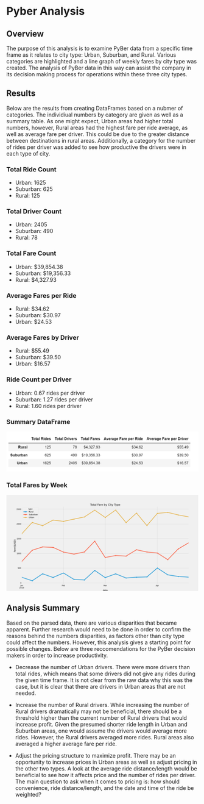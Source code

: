 # Pyber Analysis

## Overview
The purpose of this analysis is to examine PyBer data from a specific time frame as it relates to city type: Urban, Suburban, and Rural.  Various categories are highlighted and a line graph of weekly fares by city type was created.  The analysis of PyBer data in this way can assist the company in its decision making process for operations within these three city types. 

## Results
Below are the results from creating DataFrames based on a nubmer of categories. The individiual numbers by category are given as well as a summary table.  As one might expect, Urban areas had higher total numbers, however, Rural areas had the highest fare per ride average, as well as average fare per driver. This could be due to the greater distance between destinations in rural areas. Additionally, a category for the number of rides per driver was added to see how productive the drivers were in each type of city.

### Total Ride Count
- Urban: 1625
- Suburban: 625
- Rural: 125

### Total Driver Count
- Urban: 2405
- Suburban: 490
- Rural: 78

### Total Fare Count
- Urban: $39,854.38
- Suburban: $19,356.33
- Rural: $4,327.93

### Average Fares per Ride
- Rural: $34.62
- Suburban: $30.97
- Urban: $24.53

### Average Fares by Driver
- Rural: $55.49
- Suburban: $39.50
- Urban: $16.57

### Ride Count per Driver
- Urban:  0.67 rides per driver
- Suburban: 1.27 rides per driver
- Rural:  1.60 rides per driver

### Summary DataFrame
![PyBer Summary](https://github.com/cflavallee/Pyber_Analysis/blob/main/analysis/Summary%20DataFrame.PNG)


### Total Fares by Week
![PyBer Summary](https://github.com/cflavallee/Pyber_Analysis/blob/main/analysis/TotalFare.png)


## Analysis Summary 
Based on the parsed data, there are various disparities that became apparent.  Further research would need to be done in order to confirm the reasons behind the numbers disparities, as factors other than city type could affect the numbers.  However, this analysis gives a starting point for possible changes.  Below are three reccomendations for the PyBer decision makers in order to increase productivity.  

- Decrease the number of Urban drivers.  There were more drivers than total rides, which means that some drivers did not give any rides during the given time frame.  It is not clear from the raw data why this was the case, but it is clear that there are drivers in Urban areas that are not needed. 

- Increase the number of Rural drivers.  While increasing the number of Rural drivers dramatically may not be beneficial, there should be a threshold higher than the current number of Rural drivers that would increase profit.  Given the presumed shorter ride length in Urban and Suburban areas, one would assume the drivers would average more rides.  However, the Rural drivers averaged more rides.  Rural areas also averaged a higher average fare per ride. 

- Adjust the pricing structure to maximize profit.  There may be an opportunity to increase prices in Urban areas as well as adjust pricing in the other two types.  A look at the average ride distance/length would be beneficial to see how it affects price and the number of rides per driver.  The main question to ask when it comes to pricing is: how should convenience, ride distance/length, and the date and time of the ride be weighted?